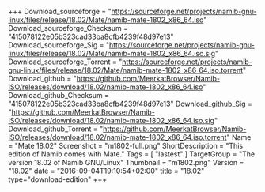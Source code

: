 +++
Download_sourceforge = "https://sourceforge.net/projects/namib-gnu-linux/files/release/18.02/Mate/namib-mate-1802_x86_64.iso"
Download_sourceforge_Checksum = "415078122e05b323cad33ba8cfb4239f48d97e13"
Download_sourceforge_Sig = "https://sourceforge.net/projects/namib-gnu-linux/files/release/18.02/Mate/namib-mate-1802_x86_64.iso.sig"
Download_sourceforge_Torrent = "https://sourceforge.net/projects/namib-gnu-linux/files/release/18.02/Mate/namib-mate-1802_x86_64.iso.torrent"
Download_github = "https://github.com/MeerkatBrowser/Namib-ISO/releases/download/18.02/namib-mate-1802_x86_64.iso"
Download_github_Checksum = "415078122e05b323cad33ba8cfb4239f48d97e13"
Download_github_Sig = "https://github.com/MeerkatBrowser/Namib-ISO/releases/download/18.02/namib-mate-1802_x86_64.iso.sig"
Download_github_Torrent = "https://github.com/MeerkatBrowser/Namib-ISO/releases/download/18.02/namib-mate-1802_x86_64.iso.torrent"
Name = "Mate 18.02"
Screenshot = "m1802-full.png"
ShortDescription = "This edition of Namib comes with Mate."
Tags = [ "lastest" ]
TargetGroup = "The version 18.02 of Namib GNU/Linux"
Thumbnail = "m1802.png"
Version = "18.02"
date = "2016-09-04T19:10:54+02:00"
title = "18.02"
type="download-edition"
+++
